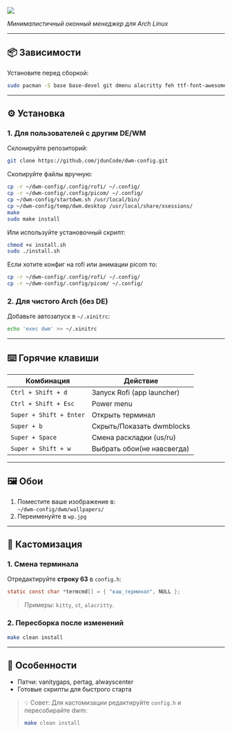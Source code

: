 ![](screenshots/image.png)

*Минималистичный оконный менеджер для Arch Linux*

---

## 📦 Зависимости
Установите перед сборкой:
```bash
sudo pacman -S base base-devel git dmenu alacritty feh ttf-font-awesome rofi firefox pipewire
```


---

## ⚙️ Установка

### 1. Для пользователей с другим DE/WM
Склонируйте репозиторий:
```bash
git clone https://github.com/jdunCode/dwm-config.git
```
Скопируйте файлы вручную:
```bash
cp -r ~/dwm-config/.config/rofi/ ~/.config/
cp -r ~/dwm-config/.config/picom/ ~/.config/
cp ~/dwm-config/startdwm.sh /usr/local/bin/
cp ~/dwm-config/temp/dwm.desktop /usr/local/share/xsessions/
make
sudo make install
```

Или используйте установочный скрипт:
```bash
chmod +x install.sh 
sudo ./install.sh
```
Если хотите конфиг на rofi или анимации picom то:
```bash
cp -r ~/dwm-config/.config/rofi/ ~/.config/
cp -r ~/dwm-config/.config/picom/ ~/.config/
```
### 2. Для чистого Arch (без DE)
Добавьте автозапуск в `~/.xinitrc`:
```bash
echo 'exec dwm' >> ~/.xinitrc
```

---

## ⌨️ Горячие клавиши
| Комбинация         | Действие                     |
|--------------------|-----------------------------|
| `Ctrl + Shift + d`     | Запуск Rofi (app launcher)  |
| `Ctrl + Shift + Esc`   | Power menu                  |
| `Super + Shift + Enter` | Открыть терминал|
| `Super + b`  | Скрыть/Показать dwmblocks    |
| `Super + Space`    | Смена раскладки (us/ru)    |
| `Super + Shift + w`    | Выбрать обои(не навсвегда)    |

---

## 🖼️ Обои
1. Поместите ваше изображение в:  
   `~/dwm-config/dwm/wallpapers/`
2. Переименуйте в `wp.jpg`

---

## 🔧 Кастомизация
### 1. Смена терминала
Отредактируйте **строку 63** в `config.h`:
```c
static const char *termcmd[] = { "ваш_терминал", NULL };
```
> Примеры:  `kitty`, `st`, `alacritty`.

### 2. Пересборка после изменений
```bash
make clean install
```
---
## 🔧 Особенности
- Патчи: vanitygaps, pertag, alwayscenter
- Готовые скрипты для быстрого старта

> 💡 Совет: Для кастомизации редактируйте `config.h` и пересобирайте dwm:
> ```bash
> make clean install
> ```
 ```
